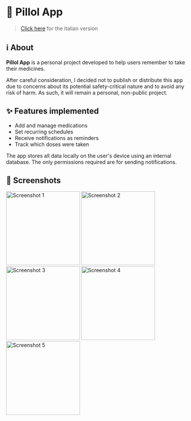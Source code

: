 # 💊 Pillol App

> [Click here](README.it.md) for the italian version

## ℹ️ About

**Pillol App** is a personal project developed to help users remember to take their medicines.  

After careful consideration, I decided not to publish or distribute this app due to concerns about its potential safety-critical nature and to avoid any risk of harm. As such, it will remain a personal, non-public project. 

## ✨ Features implemented

- Add and manage medications
- Set recurring schedules
- Receive notifications as reminders
- Track which doses were taken  

The app stores all data locally on the user's device using an internal database. The only permissions required are for sending notifications.

## 📱 Screenshots

<div display="flex" gap="50px"> 
  <img src="https://github.com/simdlg/pillol-app-support/blob/main/imgs/screenshots/en/screenshot-1.png" alt="Screenshot 1" width="200px" />
  <img src="https://github.com/simdlg/pillol-app-support/blob/main/imgs/screenshots/en/screenshot-2.png" alt="Screenshot 2" width="200px" />
  <img src="https://github.com/simdlg/pillol-app-support/blob/main/imgs/screenshots/en/screenshot-3.png" alt="Screenshot 3" width="200px" />
  <img src="https://github.com/simdlg/pillol-app-support/blob/main/imgs/screenshots/en/screenshot-4.png" alt="Screenshot 4" width="200px" />
  <img src="https://github.com/simdlg/pillol-app-support/blob/main/imgs/screenshots/en/screenshot-5.png" alt="Screenshot 5" width="200px" />
</div>
